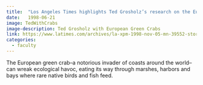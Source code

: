 ```yaml
---
title:  "Los Angeles Times highlights Ted Grosholz’s research on the European green crab and its impact on native California coastal systems"
date:   1998-06-21
image: TedWithCrabs
image-description: Ted Grosholz with European Green Crabs
link: https://www.latimes.com/archives/la-xpm-1998-nov-05-mn-39552-story.html
categories:
  - faculty
---
```


The European green crab–a notorious invader of coasts around the world–can wreak ecological havoc, eating its way through marshes, harbors and bays where rare native birds and fish feed.
